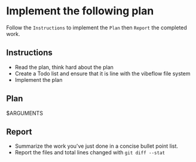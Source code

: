 # Implement the following plan
Follow the `Instructions` to implement the `Plan` then `Report` the completed work.

## Instructions
- Read the plan, think hard about the plan
- Create a Todo list and ensure that it is line with the vibeflow file system
- Implement the plan

## Plan
$ARGUMENTS

## Report
- Summarize the work you've just done in a concise bullet point list.
- Report the files and total lines changed with `git diff --stat`